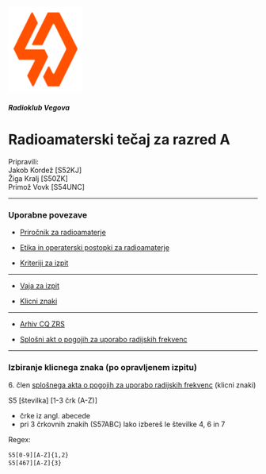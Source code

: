 <img src="images/RKV_logo.svg" width=150>

##### Radioklub Vegova

# Radioamaterski tečaj za razred A

Pripravili:  
Jakob Kordež \[S52KJ]  
Žiga Kralj \[S50ZK]  
Primož Vovk \[S54UNC]

----

### Uporabne povezave

- [Priročnik za radioamaterje](http://www.homemade.net/ra/prirocnik_novi.pdf)

- [Etika in operaterski postopki za radioamaterje](http://www.hamradio.si/images/dokumenti/publikacije/etika_junij%202021.pdf)

- [Kriteriji za izpit](http://www.zrs.si/files/kriteriji.pdf)

---

- [Vaja za izpit](https://s5-vaja.jkob.cc/)

- [Klicni znaki](https://cq.jkob.cc/#/callsign)

---

- [Arhiv CQ ZRS](https://drive.google.com/drive/folders/1LBtrFHFe7GRN7ZAWZK_g54ngoLZ_sH18)

- [Splošni akt o pogojih za uporabo radijskih frekvenc](http://www.pisrs.si/Pis.web/pregledPredpisa?id=AKT_857)

----

### Izbiranje klicnega znaka (po opravljenem izpitu)

6\. člen [splošnega akta o pogojih za uporabo radijskih frekvenc](http://www.pisrs.si/Pis.web/pregledPredpisa?id=AKT_857) (klicni znaki)

S5 [številka] [1-3 črk (A-Z)]
- črke iz angl. abecede
- pri 3 črkovnih znakih (S57ABC) lako izbereš le številke 4, 6 in 7

Regex:
```re
S5[0-9][A-Z]{1,2}  
S5[467][A-Z]{3}
```
